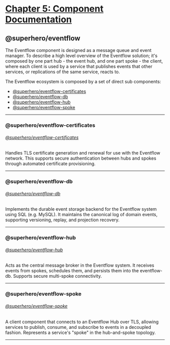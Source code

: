 
# [Chapter 5: Component Documentation](/components.md)

## @superhero/eventflow

The Eventflow component is designed as a message queue and event manager. To describe a high level overview of the Eventflow solution; it's composed by one part hub - the event hub, and one part spoke - the client, where each client is used by a service that publishes events that other services, or replications of the same service, reacts to.

The Eventflow ecosystem is composed by a set of direct sub components:

- [@superhero/eventflow-certificates](#@superhero/eventflow-certificates)
- [@superhero/eventflow-db](#@superhero/eventflow-db)
- [@superhero/eventflow-hub](#@superhero/eventflow-hub)
- [@superhero/eventflow-spoke](#@superhero/eventflow-spoke)

---

### @superhero/eventflow-certificates

###### [@superhero/eventflow-certificates](/components/@superhero/eventflow-certificates.md)

Handles TLS certificate generation and renewal for use with the Eventflow network. This supports secure authentication between hubs and spokes through automated certificate provisioning.

---

### @superhero/eventflow-db

###### [@superhero/eventflow-db](/components/@superhero/eventflow-db.md)

Implements the durable event storage backend for the Eventflow system using SQL (e.g. MySQL). It maintains the canonical log of domain events, supporting versioning, replay, and projection recovery.

---

### @superhero/eventflow-hub

###### [@superhero/eventflow-hub](/components/@superhero/eventflow-hub.md)

Acts as the central message broker in the Eventflow system. It receives events from spokes, schedules them, and persists them into the eventflow-db. Supports secure multi-spoke connectivity.

---

### @superhero/eventflow-spoke

###### [@superhero/eventflow-spoke](/components/@superhero/eventflow-spoke.md)

A client component that connects to an Eventflow Hub over TLS, allowing services to publish, consume, and subscribe to events in a decoupled fashion. Represents a service's "spoke" in the hub-and-spoke topology.

---